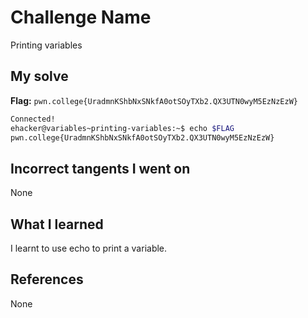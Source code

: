 # Challenge Name
Printing variables

## My solve
**Flag:** `pwn.college{UradmnKShbNxSNkfA0otSOyTXb2.QX3UTN0wyM5EzNzEzW}`


```bash
Connected!
ehacker@variables~printing-variables:~$ echo $FLAG
pwn.college{UradmnKShbNxSNkfA0otSOyTXb2.QX3UTN0wyM5EzNzEzW}

```

## Incorrect tangents I went on
None

## What I learned
I learnt to use echo to print a variable.

## References 
None
